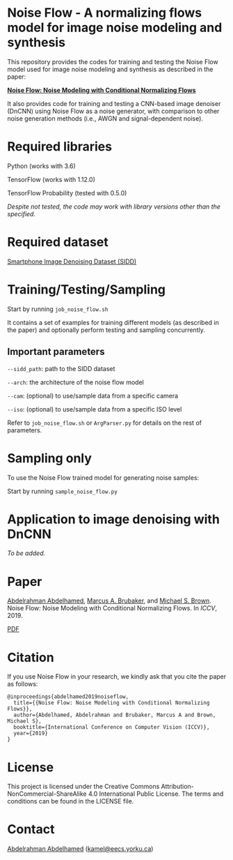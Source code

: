 Noise Flow - A normalizing flows model for image noise modeling and synthesis
===

This repository provides the codes for training and testing the Noise Flow model used for image noise modeling and 
synthesis as described in the paper:

[**Noise Flow: Noise Modeling with Conditional Normalizing Flows**](https://www.eecs.yorku.ca/~kamel/files/NoiseFlow_ICCV_2019.pdf)

It also provides code for training and testing a CNN-based image denoiser (DnCNN) using Noise Flow as a noise generator, with comparison to other noise generation methods (i.e., AWGN and signal-dependent noise).
  
# Required libraries

Python (works with 3.6)

TensorFlow (works with 1.12.0)

TensorFlow Probability (tested with 0.5.0)

_Despite not tested, the code may work with library versions other than the specified._

# Required dataset

[Smartphone Image Denoising Dataset (SIDD)](https://www.eecs.yorku.ca/~kamel/sidd/)

# Training/Testing/Sampling

Start by running `job_noise_flow.sh`

It contains a set of examples for training different models (as described in the paper) and optionally perform testing and 
sampling concurrently.

## Important parameters

`--sidd_path`: path to the SIDD dataset

`--arch`: the architecture of the noise flow model

`--cam`: (optional) to use/sample data from a specific camera

`--iso`: (optional) to use/sample data from a specific ISO level

Refer to `job_noise_flow.sh` or `ArgParser.py` for details on the rest of parameters.
   
# Sampling only

To use the Noise Flow trained model for generating noise samples:

Start by running `sample_noise_flow.py`

# Application to image denoising with DnCNN

_To be added._

# Paper

[Abdelrahman Abdelhamed](https://www.eecs.yorku.ca/~kamel/), [Marcus A. Brubaker](https://www.eecs.yorku.ca/~mab/), and [Michael S. Brown](https://www.eecs.yorku.ca/~mbrown/). Noise Flow: Noise Modeling with Conditional Normalizing Flows. In _ICCV_, 2019.

[PDF](https://www.eecs.yorku.ca/~kamel/files/NoiseFlow_ICCV_2019.pdf)

# Citation

If you use Noise Flow in your research, we kindly ask that you cite the paper as follows:

    @inproceedings{abdelhamed2019noiseflow,
      title={{Noise Flow: Noise Modeling with Conditional Normalizing Flows}},
      author={Abdelhamed, Abdelrahman and Brubaker, Marcus A and Brown, Michael S},
      booktitle={International Conference on Computer Vision (ICCV)},
      year={2019}
    }

# License

This project is licensed under the Creative Commons Attribution-NonCommercial-ShareAlike 4.0 International
Public License. The terms and conditions can be found in the LICENSE file.

# Contact

[Abdelrahman Abdelhamed](https://www.eecs.yorku.ca/~kamel/) ([kamel@eecs.yorku.ca](mailto:kamel@eecs.yorku.ca))
